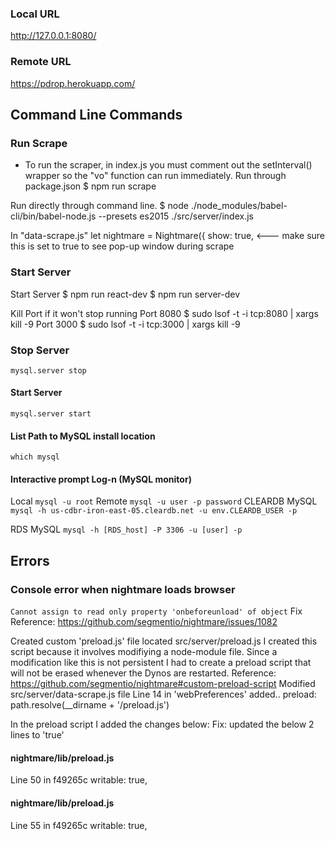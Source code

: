 
### Local URL
http://127.0.0.1:8080/

### Remote URL
https://pdrop.herokuapp.com/

## Command Line Commands

### Run Scrape
* To run the scraper, in index.js you must comment out the setInterval() wrapper so the "vo" function can run immediately.
Run through package.json
$ npm run scrape

Run directly through command line.
$ node ./node_modules/babel-cli/bin/babel-node.js --presets es2015 ./src/server/index.js

In "data-scrape.js"
  let nightmare = Nightmare({
      show: true, <--- make sure this is set to true to see pop-up window during scrape

### Start Server
Start Server
$ npm run react-dev
$ npm run server-dev

Kill Port if it won't stop running
Port 8080
$ sudo lsof -t -i tcp:8080 | xargs kill -9
Port 3000
$ sudo lsof -t -i tcp:3000 | xargs kill -9

### Stop Server
`mysql.server stop`

#### Start Server
`mysql.server start`

#### List Path to MySQL install location
`which mysql`

#### Interactive prompt Log-n (MySQL monitor)
Local
`mysql -u root`
Remote
`mysql -u user -p password`
CLEARDB MySQL
`mysql -h us-cdbr-iron-east-05.cleardb.net -u env.CLEARDB_USER -p`

RDS MySQL
`mysql -h [RDS_host] -P 3306 -u [user] -p`


## Errors
### Console error when nightmare loads browser
`Cannot assign to read only property 'onbeforeunload' of object`
Fix Reference: https://github.com/segmentio/nightmare/issues/1082

Created custom 'preload.js' file located src/server/preload.js
I created this script because it involves modifiying a node-module file. Since a modification like this is not persistent I had to create a preload script that will not be erased whenever the Dynos are restarted.
  Reference: https://github.com/segmentio/nightmare#custom-preload-script
Modified src/server/data-scrape.js file
Line 14 in 'webPreferences' added..
  preload: path.resolve(__dirname + '/preload.js')

In the preload script I added the changes below:
Fix: updated the below 2 lines to 'true'
#### nightmare/lib/preload.js
Line 50 in f49265c
 writable: true,
#### nightmare/lib/preload.js
Line 55 in f49265c
 writable: true, 

